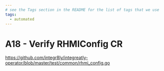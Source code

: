```yaml
---
# see the Tags section in the README for the list of tags that we use
tags:
  - automated
---
```


# A18 - Verify RHMIConfig CR

https://github.com/integr8ly/integreatly-operator/blob/master/test/common/rhmi_config.go
